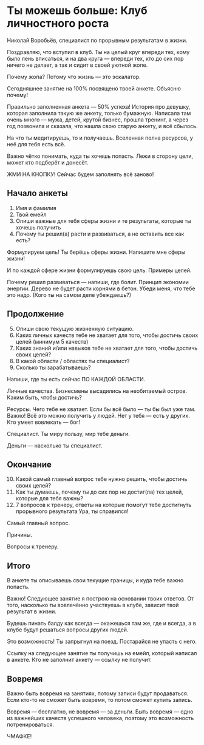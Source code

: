 ---
---

# Ты можешь больше: Клуб личностного роста

Николай Воробьёв, специалист по прорывным результатам в жизни.

Поздравляю, что вступил в клуб. Ты на целый круг впереди тех, кому было лень вписаться, и на два круга — впереди тех, кто до сих пор ничего не делает, а так и сидит в своей уютной жопе.

Почему жопа? Потому что жизнь — это эскалатор.

Сегодняшнее занятие на 100% посвящено твоей анкете. Объясню почему!

Правильно заполненная анкета — 50% успеха! История про девушку, которая заполнила такую же анкету, только бумажную. Написала там очень много — мужа, детей, крутой бизнес, прошла тренинг, а через год позвонила и сказала, что нашла свою старую анкету, и всё сбылось.

На что ты медитируешь, то и получаешь. Вселенная полна ресурсов, у неё для тебя есть всё.

Важно чётко понимать, куда ты хочешь попасть. Лежи в сторону цели, может кто подберёт и донесёт.

ЖМИ НА КНОПКУ! Сейчас будем заполнять всё заново!

## Начало анкеты

1. Имя и фамилия
2. Твой емейл
3. Опиши важные для тебя сферы жизни и те результаты, которые ты хочешь получить
4. Почему ты решил(а) расти и развиваться, а не оставить все как есть?

Формулируем цель! Ты берёшь сферы жизни. Напишите мне сферы жизни!

И по каждой сфере жизни формулируешь свою цель. Примеры целей.

Почему решил развиваться — напиши, где болит. Принцип экономии энергии. Дерево не будет расти корнями в бетон. Убеди меня, что тебе это надо. (Кого ты на самом деле убеждаешь?)

## Продолжение

5. Опиши свою текущую жизненную ситуацию.
6. Каких личных качеств тебе не хватает для того, чтобы достичь своих целей (минимум 5 качеств)
7. Каких знаний и/или навыков тебе не хватает для того, чтобы достичь своих целей?
8. В какой области / областях ты специалист?
9. Сколько ты зарабатываешь?

Напиши, где ты есть сейчас ПО КАЖДОЙ ОБЛАСТИ.

Личные качества. Бизнесмены высадились на необитаемый остров. Каким быть, чтобы достичь?

Ресурсы. Чего тебе не хватает. Если бы всё было — ты бы был уже там. Важно! Всё это можно получить у людей. Нет у тебя — есть у других. Кто умеет вовлекать — бог!

Специалист. Ты миру пользу, мир тебе деньги.

Деньги — насколько ты специалист.

## Окончание

10. Какой самый главный вопрос тебе нужно решить, чтобы достичь своих целей?
11. Как ты думаешь, почему ты до сих пор не достиг(ла) тех целей, которые для тебя важны?
12. 7 вопросов к тренеру, ответы на которые помогут тебе достигнуть прорывного результата Ура, ты справился!

Самый главный вопрос.

Причины.

Вопросы к тренеру.

## Итого

В анкете ты описываешь свои текущие границы, и куда тебе важно попасть.

Важно! Следующее занятие я построю на основании твоих ответов. От того, насколько ты вовлечённо участвуешь в клубе, зависит твой результат в жизни.

Будешь пинать балду как всегда — окажешься там же, где и всегда, а в клубе будут решаться вопросы других людей.

Это возможность! Ты запрыгнул на поезд. Постарайся не упасть с него.

Ссылку на следующее занятие ты получишь на емейл, который написал в анкете. Кто не заполнит анкету — ссылку не получит.

## Вовремя

Важно быть вовремя на занятиях, потому записи будут продаваться. Если кто-то не сможет быть вовремя, то потом сможет купить запись.

Вовремя — бесплатно, не вовремя — за деньги. Быть вовремя — одно из важнейших качеств успешного человека, поэтому это возможность потренироваться.

ЧМАФКЕ!
